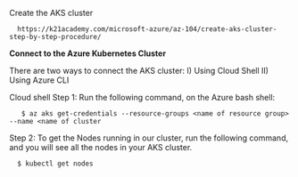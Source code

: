 Create the AKS cluster 

      https://k21academy.com/microsoft-azure/az-104/create-aks-cluster-step-by-step-procedure/

**Connect to the Azure Kubernetes Cluster**

There are two ways to connect the AKS cluster:
I) Using Cloud Shell
II) Using Azure CLI



Cloud shell
Step 1: Run the following command, on the Azure bash shell:

   
       $ az aks get-credentials --resource-groups <name of resource group> --name <name of cluster


Step 2: To get the Nodes running in our cluster, run the following command, and you will see all the nodes in your AKS cluster.

   
      $ kubectl get nodes
            
